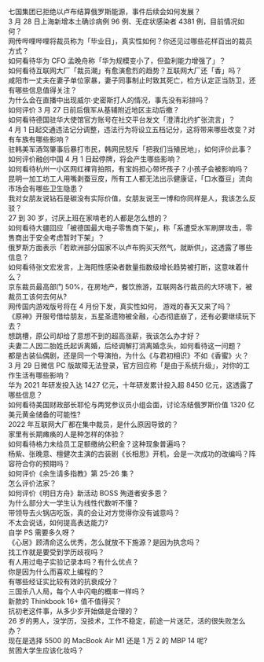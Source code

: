 七国集团已拒绝以卢布结算俄罗斯能源，事件后续会如何发展？  
3 月 28 日上海新增本土确诊病例 96 例、无症状感染者 4381 例，目前情况如何？  
网传哔哩哔哩将裁员称为「毕业日」，真实性如何？你还见过哪些花样百出的裁员方式？  
如何看待华为 CFO 孟晚舟称「华为规模变小了，但盈利能力增强了」？  
如何看待互联网大厂「裁员潮」有愈演愈烈的趋势？互联网大厂还「香」吗？  
咸阳市一丈夫在妻子单位家暴，妻子同事制止时致其死亡，检方认定正当防卫，还有哪些信息值得关注？  
为什么会在直播中出现威尔·史密斯打人的情况，事先没有彩排吗？  
如何评价 3 月 27 日前后俄军从基辅附近地区主动后撤？  
如何看待德国驻华大使馆官方账号在社交平台发文「澄清北约扩张流言」？  
4 月 1 日起交通违法记分调整，违法行为将设立五档记分，这将带来哪些改变？对有车族有哪些影响？  
驻韩美军酒驾肇事后暴打市民，韩网民怒斥「把我们当殖民地」，如何评价此事？  
如何评价融创中国 4 月 1 日起停牌，将会产生哪些影响？  
如何看待杭州一小区网红裸背拍照，有宝妈担心带坏孩子？小孩子会被影响吗？  
昆明一加工坊工人用嘴剥蚕豆皮，所有工人都无法出示健康证，「口水蚕豆」流向市场会有哪些卫生隐患？  
我对女朋友说钻石是碳没有实际价值，女朋友说王一博和你同样是人，我该怎么反驳？  
27 到 30 岁，讨厌上班在家啃老的人都是怎么想的？  
如何看待大疆回应「被德国最大电子零售商下架」，称「系遭受水军刷屏攻击，零售商出于安全考虑暂时下架」？  
俄罗斯方面表示「若欧洲部分国家不以卢布购买天然气，就断供」，这透露了哪些信息？  
如何看待张文宏发言，上海阳性感染者数量指数级增长趋势被打断，这意味着什么？  
京东裁员最高部门 50%，在房地产，餐饮旅游，互联网各行裁员的大环境下，被裁员工该何去何从?  
网传国内游戏版号将在 4 月份下发，真实性如何， 游戏的春天又来了吗？  
《原神》开服号借给朋友，五星圣遗物被全融，心态彻底崩了，还有必要继续玩下去？  
想跳槽，原公司却给了意想不到的超高涨薪，我该怎么办才好？  
夫妻二人因二胎姓氏起诉离婚，后经调解打消离婚念头，如何看待这一问题？  
都是古装仙偶剧，还是同一个导演拍，为什么《与君初相识》不如《香蜜》火？  
3 月 29 日微信 PC 版故障无法登录，官方回应称「是由于系统升级」，对你的工作生活有哪些影响？  
华为 2021 年研发投入达 1427 亿元，十年研发累计投入超 8450 亿元，这透露了哪些信息？  
如何看待美国财政部长耶伦与两党参议员小组会面，讨论冻结俄罗斯价值 1320 亿美元黄金储备的可能性?  
2022 年互联网大厂都在集中裁员，是什么原因导致的？  
家里有长期瘫痪的人是种怎样的体验？  
如何看待格力未给员工足额缴纳公积金？这种现象普遍吗？  
杨紫、张晚意、檀健次主演的古装剧《长相思》开机，会是一次成功的改编吗？阵容符合你的预期吗？  
如何评价《余生请多指教》第 25-26 集？  
怎么评价法家？  
如何评价《明日方舟》新活动 BOSS 殉道者安多恩？  
为什么部分大一学生认为线性代数听不懂？  
带领导去火锅店吃饭，真的会让对方觉得你没有诚意吗？  
不太会说话，如何提高表达能力?  
自学 PS 需要多久呀？  
《心居》顾清俞这么优秀，怎么就放不下施源？是因为执念吗？  
找工作就是要受到学历歧视吗？  
有人用过电子实验记录本吗？有什么优点？  
你是因为什么而喜欢上编程的？  
有哪些经证实比较有效的抗衰成分？  
三国杀八人局，每个人中闪电的概率一样吗？  
新款的 Thinkbook 16+ 值不值得买？  
抗初老这件事，从多少岁开始做是合理的？  
26 岁的男人，没学历，没技术，工作不稳定，前途一片迷茫，活的很失败怎么办？  
现在是选择 5500 的 MacBook Air M1 还是 1 万 2 的 MBP 14 呢?  
贫困大学生应该化妆吗？  
